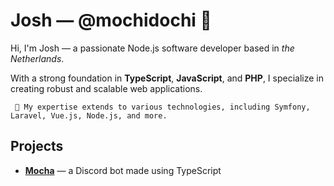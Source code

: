 # Josh &mdash; @mochidochi 📌

Hi, I'm Josh &mdash; a passionate Node.js software developer based in _the Netherlands_. 

With a strong foundation in **TypeScript**, **JavaScript**, and **PHP**, I specialize in creating robust and scalable web applications. 


     🌱 My expertise extends to various technologies, including Symfony, Laravel, Vue.js, Node.js, and more. 

## Projects

- **[Mocha](https://github.com/mochidochi/Chocolate)** &mdash; a Discord bot made using TypeScript
